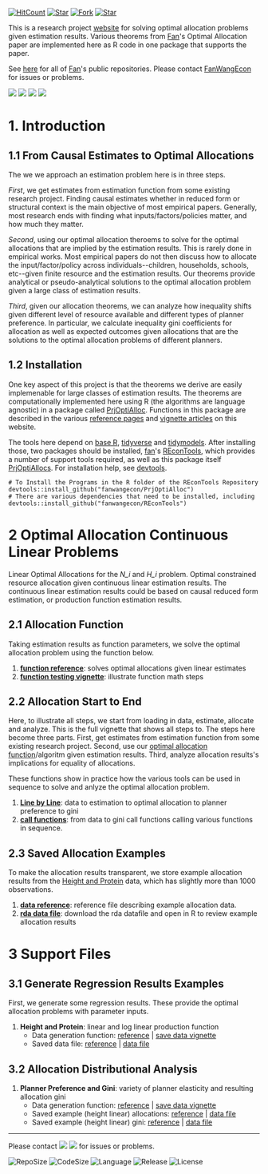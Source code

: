 [![HitCount](http://hits.dwyl.io/fanwangecon/PrjOptiAlloc.svg)](https://github.com/FanWangEcon/PrjOptiAlloc)  [![Star](https://img.shields.io/github/stars/fanwangecon/PrjOptiAlloc?style=social)](https://github.com/FanWangEcon/PrjOptiAlloc/stargazers) [![Fork](https://img.shields.io/github/forks/fanwangecon/PrjOptiAlloc?style=social)](https://github.com/FanWangEcon/PrjOptiAlloc/network/members) [![Star](https://img.shields.io/github/watchers/fanwangecon/PrjOptiAlloc?style=social)](https://github.com/FanWangEcon/PrjOptiAlloc/watchers)

This is a research project [website](https://fanwangecon.github.io/PrjOptiAlloc/) for solving optimal allocation problems given estimation results. Various theorems from [Fan](https://fanwangecon.github.io/)'s Optimal Allocation paper are implemented here as R code in one package that supports the paper. 

See [here](https://github.com/FanWangEcon) for all of [Fan](https://fanwangecon.github.io/)'s public repositories. Please contact [FanWangEcon](https://fanwangecon.github.io/) for issues or problems.

[![](https://img.shields.io/github/last-commit/fanwangecon/PrjOptiAlloc)](https://github.com/FanWangEcon/PrjOptiAlloc/commits/master) [![](https://img.shields.io/github/commit-activity/m/fanwangecon/PrjOptiAlloc)](https://github.com/FanWangEcon/PrjOptiAlloc/graphs/commit-activity) [![](https://img.shields.io/github/issues/fanwangecon/PrjOptiAlloc)](https://github.com/FanWangEcon/PrjOptiAlloc/issues) [![](https://img.shields.io/github/issues-pr/fanwangecon/PrjOptiAlloc)](https://github.com/FanWangEcon/PrjOptiAlloc/pulls)


# 1. Introduction

## 1.1 From Causal Estimates to Optimal Allocations 

The we we approach an estimation problem here is in three steps. 

*First*, we get estimates from estimation function from some existing research project. Finding causal estimates whether in reduced form or structural context is the main objective of most empirical papers. Generally, most research ends with finding what inputs/factors/policies matter, and how much they matter. 

*Second*, using our optimal allocation theroems to solve for the optimal allocations that are implied by the estimation results. This is rarely done in empirical works. Most empirical papers do not then discuss how to allocate the input/factor/policy across individuals--children, households, schools, etc--given finite resource and the estimation results. Our theorems provide analytical or pseudo-analytical solutions to the optimal allocation problem given a large class of estimation results. 

*Third*, given our allocation theorems, we can analyze how inequality shifts given different level of resource available and different types of planner preference. In particular, we calculate inequality gini coefficients for allocation as well as expected outcomes given allocations that are the solutions to the optimal allocation problems of different planners.

## 1.2 Installation

One key aspect of this project is that the theorems we derive are easily implemenable for large classes of estimation results. The theorems are computationally implemented here using R (the algorithms are language agnostic) in a package called [PrjOptiAlloc](https://github.com/FanWangEcon/PrjOptiAlloc). Functions in this package are described in the various [reference pages](https://fanwangecon.github.io/PrjOptiAlloc/reference/) and [vignette articles](https://fanwangecon.github.io/PrjOptiAlloc/articles/) on this website. 

The tools here depend on [base R](), [tidyverse]() and [tidymodels](). After installing those, two packages should be installed, [fan](http://fanwangecon.github.io/)'s [REconTools](http://fanwangecon.github.io/REconTools/), which provides a number of support tools required, as well as this package itself [PrjOptiAllocs](http://fanwangecon.github.io/PrjOptiAllocs/). For installation help, see [devtools](http://r-pkgs.had.co.nz/intro.html).

```
# To Install the Programs in the R folder of the REconTools Repository
devtools::install_github("fanwangecon/PrjOptiAlloc")
# There are various dependencies that need to be installed, including
devtools::install_github("fanwangecon/REconTools")
```

# 2 Optimal Allocation Continuous Linear Problems

Linear Optimal Allocations for the *N_i* and *H_i* problem. Optimal constrained resource allocation given continuous linear estimation results. The continuous linear estimation results could be based on causal reduced form estimation, or production function estimation results. 

## 2.1 Allocation Function

Taking estimation results as function parameters, we solve the optimal allocation problem using the function below.

1. [**function reference**](https://fanwangecon.github.io/PrjOptiAlloc/reference/ffp_opt_solin_relow.html): solves optimal allocations given linear estimates
2. [**function testing vignette**](https://fanwangecon.github.io/PrjOptiAlloc/articles/ffv_opt_solin_relow.html): illustrate function math steps

## 2.2 Allocation Start to End

Here, to illustrate all steps, we start from loading in data, estimate, allocate and analyze. This is the full vignette that shows all steps to. The steps here become three parts. First, get estimates from estimation function from some existing research project. Second, use our [optimal allocation function](https://fanwangecon.github.io/PrjOptiAlloc/articles/ffv_opt_solin_relow.html)/algoritm given estimation results. Third, analyze allocation results's implications for equality of allocations.

These functions show in practice how the various tools can be used in sequence to solve and anlyze the optimal allocation problem. 

1. [**Line by Line**](https://fanwangecon.github.io/PrjOptiAlloc/article/ffv_opt_solin_relow_allrw.html): data to estimation to optimal allocation to planner preference to gini
2. [**call functions**](https://fanwangecon.github.io/PrjOptiAlloc/articles/ffv_opt_solin_relow_allfn.html): from data to gini call functions calling various functions in sequence.

## 2.3 Saved Allocation Examples

To make the allocation results transparent, we store example allocation results from the [Height and Protein](https://fanwangecon.github.io/PrjOptiAlloc/reference/ffy_opt_dtgch_cbem4.html) data, which has slightly more than 1000 observations. 

1. [**data reference**](https://fanwangecon.github.io/PrjOptiAlloc/reference/ffd_opt_dtgch_cbem4_rrlop.html): reference file describing example allocation data.
2. [**rda data file**](https://github.com/FanWangEcon/PrjOptiAlloc/blob/master/data/df_opt_dtgch_cbem4_rrlop.rda): download the rda datafile and open in R to review example allocation results

# 3 Support Files

## 3.1 Generate Regression Results Examples

First, we generate some regression results. These provide the optimal allocation problems with parameter inputs. 

1. **Height and Protein**: linear and log linear production function 
    - Data generation function: [reference](https://fanwangecon.github.io/PrjOptiAlloc/reference/ffy_opt_dtgch_cbem4.html) \| [save data vignette](https://fanwangecon.github.io/PrjOptiAlloc/articles/ffv_opt_dtgch_cbem4.html)
    - Saved data file: [reference](https://fanwangecon.github.io/PrjOptiAlloc/reference/ffd_opt_dtgch_cbem4.html) \| [data file](https://github.com/FanWangEcon/PrjOptiAlloc/blob/master/data/df_opt_dtgch_cbem4.rda)

## 3.2 Allocation Distributional Analysis

1. **Planner Preference and Gini**: variety of planner elasticity and resulting allocation gini
    - Data generation function: [reference](https://fanwangecon.github.io/PrjOptiAlloc/reference/ffp_opt_anlyz_rhgin.html) \| [save data vignette](https://fanwangecon.github.io/PrjOptiAlloc/articles/ffv_opt_anlyz_rhgin.html)
    - Saved example (height linear) allocations: [reference](https://fanwangecon.github.io/PrjOptiAlloc/reference/ffd_opt_dtgch_cbem4_rrlop_allrh.html) \| [data file](https://github.com/FanWangEcon/PrjOptiAlloc/blob/master/data/df_opt_dtgch_cbem4_rrlop_allrh.rda)
    - Saved example (height linear) gini: [reference](https://fanwangecon.github.io/PrjOptiAlloc/reference/ffd_opt_dtgch_cbem4_rrlop_argin.html) \| [data file](https://github.com/FanWangEcon/PrjOptiAlloc/blob/master/data/df_opt_dtgch_cbem4_rrlop_argin.rda)
  

----
Please contact [![](https://img.shields.io/github/followers/fanwangecon?label=FanWangEcon&style=social)](https://github.com/FanWangEcon) [![](https://img.shields.io/twitter/follow/fanwangecon?label=%20&style=social)](https://twitter.com/fanwangecon) for issues or problems.

![RepoSize](https://img.shields.io/github/repo-size/fanwangecon/PrjOptiAlloc)
![CodeSize](https://img.shields.io/github/languages/code-size/fanwangecon/PrjOptiAlloc)
![Language](https://img.shields.io/github/languages/top/fanwangecon/PrjOptiAlloc)
![Release](https://img.shields.io/github/downloads/fanwangecon/PrjOptiAlloc/total)
![License](https://img.shields.io/github/license/fanwangecon/PrjOptiAlloc)
